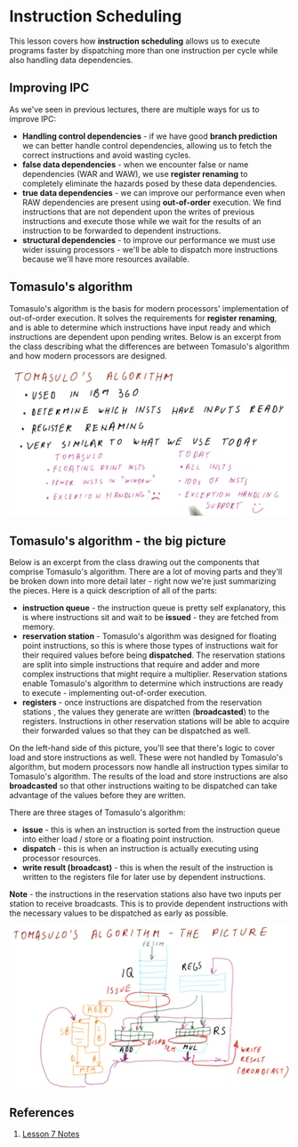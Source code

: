 # Instruction Scheduling

This lesson covers how **instruction scheduling** allows us to execute programs
faster by dispatching more than one instruction per cycle while also handling
data dependencies.

## Improving IPC

As we've seen in previous lectures, there are multiple ways for us to improve
IPC:

* **Handling control dependencies** - if we have good **branch prediction** we
can better handle control dependencies, allowing us to fetch the correct
instructions and avoid wasting cycles.
* **false data dependencies** - when we encounter false or name dependencies
(WAR and WAW), we use **register renaming** to completely eliminate the hazards
posed by these data dependencies.
* **true data dependencies** - we can improve our performance even when RAW
dependencies are present using **out-of-order** execution. We find instructions
that are not dependent upon the writes of previous instructions and execute
those while we wait for the results of an instruction to be forwarded to
dependent instructions.
* **structural dependencies** - to improve our performance we must use wider
issuing processors - we'll be able to dispatch more instructions because we'll
have more resources available.

## Tomasulo's algorithm

Tomasulo's algorithm is the basis for modern processors' implementation of
out-of-order execution. It solves the requirements for **register renaming**,
and is able to determine which instructions have input ready and which
instructions are dependent upon pending writes. Below is an excerpt from the
class describing what the differences are between Tomasulo's algorithm and how
modern processors are designed.

![tomasulos-algorithm](./img/tomasulos-algorithm.png)

## Tomasulo's algorithm - the big picture

Below is an excerpt from the class drawing out the components that comprise
Tomasulo's algorithm. There are a lot of moving parts and they'll be broken
down into more detail later - right now we're just summarizing the pieces. Here
is a quick description of all of the parts:

* **instruction queue** - the instruction queue is pretty self explanatory, this
is where instructions sit and wait to be **issued** - they are fetched from
memory.
* **reservation station** - Tomasulo's algorithm was designed for floating point
instructions, so this is where those types of instructions wait for their
required values before being **dispatched**. The reservation stations are split
into simple instructions that require and adder and more complex instructions
that might require a multiplier. Reservation stations enable Tomasulo's
algorithm to determine which instructions are ready to execute - implementing
out-of-order execution.
* **registers** - once instructions are dispatched from the reservation stations
, the values they generate are written (**broadcasted**) to the registers.
Instructions in other reservation stations will be able to acquire their
forwarded values so that they can be dispatched as well.

On the left-hand side of this picture, you'll see that there's logic to cover
load and store instructions as well. These were not handled by Tomasulo's
algorithm, but modern processors now handle all instruction types similar to
Tomasulo's algorithm. The results of the load and store instructions are also
**broadcasted** so that other instructions waiting to be dispatched can take
advantage of the values before they are written.

There are three stages of Tomasulo's algorithm:

* **issue** - this is when an instruction is sorted from the instruction queue
into either load / store or a floating point instruction.
* **dispatch** - this is when an instruction is actually executing using
processor resources.
* **write result (broadcast)** - this is when the result of the instruction is
written to the registers file for later use by dependent instructions.

**Note** - the instructions in the reservation stations also have two inputs
per station to receive broadcasts. This is to provide dependent instructions
with the necessary values to be dispatched as early as possible.

![the-big-picture](./img/the-big-picture.png)

## References

1. [Lesson 7 Notes](./pdf/Lesson7Notes.pdf)
